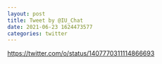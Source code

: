 ```yaml
--- 
layout: post 
title: Tweet by @IU_Chat 
date: 2021-06-23 1624473577 
categories: twitter 
--- 
```

https://twitter.com/o/status/1407770311114866693
